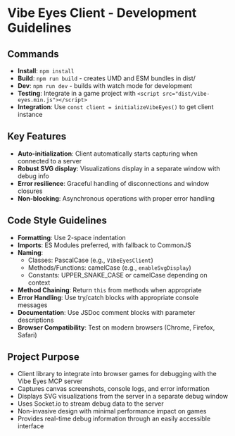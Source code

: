 # Vibe Eyes Client - Development Guidelines

## Commands
- **Install**: `npm install`
- **Build**: `npm run build` - creates UMD and ESM bundles in dist/
- **Dev**: `npm run dev` - builds with watch mode for development
- **Testing**: Integrate in a game project with `<script src="dist/vibe-eyes.min.js"></script>`
- **Integration**: Use `const client = initializeVibeEyes()` to get client instance

## Key Features
- **Auto-initialization**: Client automatically starts capturing when connected to a server
- **Robust SVG display**: Visualizations display in a separate window with debug info
- **Error resilience**: Graceful handling of disconnections and window closures
- **Non-blocking**: Asynchronous operations with proper error handling

## Code Style Guidelines
- **Formatting**: Use 2-space indentation
- **Imports**: ES Modules preferred, with fallback to CommonJS
- **Naming**: 
  - Classes: PascalCase (e.g., `VibeEyesClient`)
  - Methods/Functions: camelCase (e.g., `enableSvgDisplay`)
  - Constants: UPPER_SNAKE_CASE or camelCase depending on context
- **Method Chaining**: Return `this` from methods when appropriate
- **Error Handling**: Use try/catch blocks with appropriate console messages
- **Documentation**: Use JSDoc comment blocks with parameter descriptions
- **Browser Compatibility**: Test on modern browsers (Chrome, Firefox, Safari)

## Project Purpose
- Client library to integrate into browser games for debugging with the Vibe Eyes MCP server
- Captures canvas screenshots, console logs, and error information
- Displays SVG visualizations from the server in a separate debug window
- Uses Socket.io to stream debug data to the server
- Non-invasive design with minimal performance impact on games
- Provides real-time debug information through an easily accessible interface